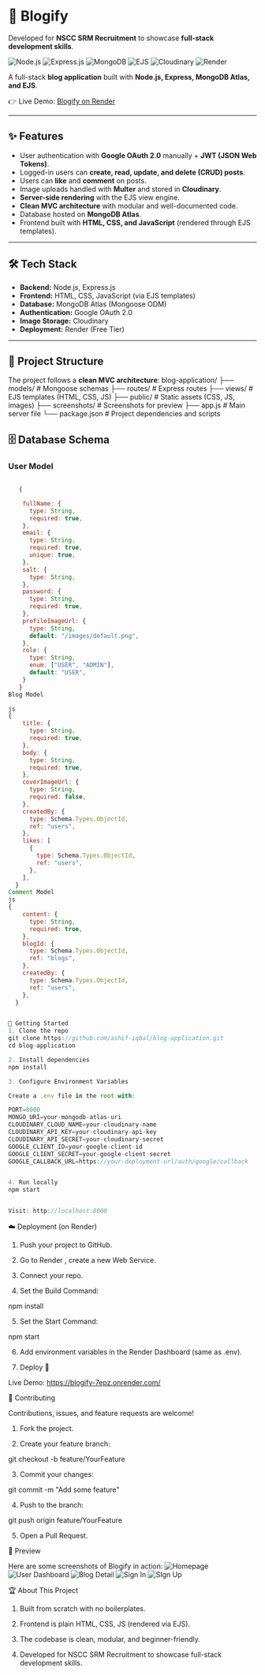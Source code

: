 # 📖 Blogify

Developed for **NSCC SRM Recruitment** to showcase **full-stack development skills**.

![Node.js](https://img.shields.io/badge/Node.js-339933?style=for-the-badge&logo=nodedotjs&logoColor=white)
![Express.js](https://img.shields.io/badge/Express.js-000000?style=for-the-badge&logo=express&logoColor=white)
![MongoDB](https://img.shields.io/badge/MongoDB-4ea94b?style=for-the-badge&logo=mongodb&logoColor=white)
![EJS](https://img.shields.io/badge/EJS-FFA500?style=for-the-badge&logo=ejs&logoColor=white)
![Cloudinary](https://img.shields.io/badge/Cloudinary-3448C5?style=for-the-badge&logo=cloudinary&logoColor=white)
![Render](https://img.shields.io/badge/Render-46E3B7?style=for-the-badge&logo=render&logoColor=white)

A full-stack **blog application** built with **Node.js, Express, MongoDB Atlas, and EJS**.

👉 Live Demo: [Blogify on Render](https://blogify-7epz.onrender.com/)

---

## ✨ Features

- User authentication with **Google OAuth 2.0** manually + **JWT (JSON Web Tokens)**.
- Logged-in users can **create, read, update, and delete (CRUD) posts**.
- Users can **like** and **comment** on posts.
- Image uploads handled with **Multer** and stored in **Cloudinary**.
- **Server-side rendering** with the EJS view engine.
- **Clean MVC architecture** with modular and well-documented code.
- Database hosted on **MongoDB Atlas**.
- Frontend built with **HTML, CSS, and JavaScript** (rendered through EJS templates).

---

## 🛠️ Tech Stack

- **Backend:** Node.js, Express.js
- **Frontend:** HTML, CSS, JavaScript (via EJS templates)
- **Database:** MongoDB Atlas (Mongoose ODM)
- **Authentication:** Google OAuth 2.0
- **Image Storage:** Cloudinary
- **Deployment:** Render (Free Tier)

---

## 📂 Project Structure

The project follows a **clean MVC architecture**:
blog-application/
├── models/ # Mongoose schemas
├── routes/ # Express routes
├── views/ # EJS templates (HTML, CSS, JS)
├── public/ # Static assets (CSS, JS, images)
├── screenshots/ # Screenshots for preview
├── app.js # Main server file
└── package.json # Project dependencies and scripts

## 🗄️ Database Schema

### User Model

```js

   {

    fullName: {
      type: String,
      required: true,
    },
    email: {
      type: String,
      required: true,
      unique: true,
    },
    salt: {
      type: String,
    },
    password: {
      type: String,
      required: true,
    },
    profileImageUrl: {
      type: String,
      default: "/images/default.png",
    },
    role: {
      type: String,
      enum: ["USER", "ADMIN"],
      default: "USER",
    }
   }
Blog Model

js
{
    title: {
      type: String,
      required: true,
    },
    body: {
      type: String,
      required: true,
    },
    coverImageUrl: {
      type: String,
      required: false,
    },
    createdBy: {
      type: Schema.Types.ObjectId,
      ref: "users",
    },
    likes: [
      {
        type: Schema.Types.ObjectId,
        ref: "users",
      },
    ],
  }
Comment Model
js
{
    content: {
      type: String,
      required: true,
    },
    blogId: {
      type: Schema.Types.ObjectId,
      ref: "blogs",
    },
    createdBy: {
      type: Schema.Types.ObjectId,
      ref: "users",
    },
  }


🚀 Getting Started
1. Clone the repo
git clone https://github.com/ashif-iqbal/blog-application.git
cd blog-application

2. Install dependencies
npm install

3. Configure Environment Variables

Create a .env file in the root with:

PORT=8000
MONGO_URI=your-mongodb-atlas-uri
CLOUDINARY_CLOUD_NAME=your-cloudinary-name
CLOUDINARY_API_KEY=your-cloudinary-api-key
CLOUDINARY_API_SECRET=your-cloudinary-secret
GOOGLE_CLIENT_ID=your-google-client-id
GOOGLE_CLIENT_SECRET=your-google-client-secret
GOOGLE_CALLBACK_URL=https://your-deployment-url/auth/google/callback


4. Run locally
npm start


Visit: http://localhost:8000
```

☁️ Deployment (on Render)

1. Push your project to GitHub.

2. Go to Render
   , create a new Web Service.

3. Connect your repo.

4. Set the Build Command:

npm install

5. Set the Start Command:

npm start

6. Add environment variables in the Render Dashboard (same as .env).

7. Deploy 🎉

Live Demo: https://blogify-7epz.onrender.com/

🤝 Contributing

Contributions, issues, and feature requests are welcome!

1. Fork the project.

2. Create your feature branch:

git checkout -b feature/YourFeature

3. Commit your changes:

git commit -m "Add some feature"

4. Push to the branch:

git push origin feature/YourFeature

5. Open a Pull Request.

📸 Preview

Here are some screenshots of Blogify in action:
![Homepage](./screenshots/homepage.png)
![User Dashboard](./screenshots/user-dashboard.png)
![Blog Detail](./screenshots/blog.png)
![Sign In](./screenshots/signin.png)
![SIgn Up](./screenshots/signup.png)

🏆 About This Project

1. Built from scratch with no boilerplates.

2. Frontend is plain HTML, CSS, JS (rendered via EJS).

3. The codebase is clean, modular, and beginner-friendly.

4. Developed for NSCC SRM Recruitment to showcase full-stack development skills.
